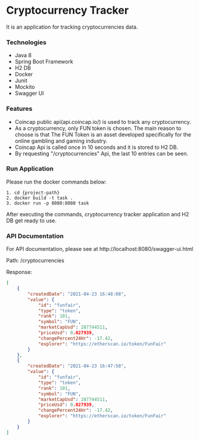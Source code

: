 # **Cryptocurrency Tracker**
It is an application for tracking cryptocurrencies data.

### **Technologies**
- Java 8
- Spring Boot Framework
- H2 DB
- Docker
- Junit
- Mockito
- Swagger UI

### **Features**

- Coincap public api(api.coincap.io/) is used to track any cryptocurrency.
- As a cryptocurrency, only FUN token is chosen. The main reason to choose is that The FUN Token is an asset developed specifically for the online gambling and gaming industry.
- Coincap Api is called once in 10 seconds and it is stored to H2 DB.
- By requesting "/cryptocurrencies" Api, the last 10 entries can be seen.


### **Run Application**

Please run the docker commands below:
```
1. cd {project-path}
2. docker build -t task .
3. docker run -p 8080:8080 task
```
After executing the commands, cryptocurrency tracker application and H2 DB get ready to use.

### **API Documentation**

For API documentation, please see  at http://localhost:8080/swagger-ui.html

Path: /cryptocurrencies

Response:

```json
[
    {
        "createdDate": "2021-04-23 16:48:08",
        "value": {
            "id": "funfair",
            "type": "token",
            "rank": 101,
            "symbol": "FUN",
            "marketCapUsd": 287744511,
            "priceUsd": 0.027939,
            "changePercent24Hr": -17.42,
            "explorer": "https://etherscan.io/token/FunFair"
        }
    },
    {
        "createdDate": "2021-04-23 16:47:58",
        "value": {
            "id": "funfair",
            "type": "token",
            "rank": 101,
            "symbol": "FUN",
            "marketCapUsd": 287744511,
            "priceUsd": 0.027939,
            "changePercent24Hr": -17.42,
            "explorer": "https://etherscan.io/token/FunFair"
        }
    }
]
```

